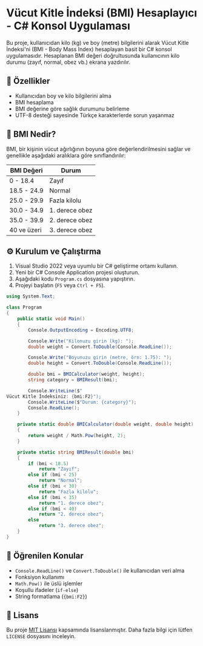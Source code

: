 
# Vücut Kitle İndeksi (BMI) Hesaplayıcı - C# Konsol Uygulaması

Bu proje, kullanıcıdan kilo (kg) ve boy (metre) bilgilerini alarak Vücut Kitle İndeksi'ni (BMI - Body Mass Index) hesaplayan basit bir C# konsol uygulamasıdır. Hesaplanan BMI değeri doğrultusunda kullanıcının kilo durumu (zayıf, normal, obez vb.) ekrana yazdırılır.

## 🚀 Özellikler

- Kullanıcıdan boy ve kilo bilgilerini alma
- BMI hesaplama
- BMI değerine göre sağlık durumunu belirleme
- UTF-8 desteği sayesinde Türkçe karakterlerde sorun yaşanmaz

## 📌 BMI Nedir?

BMI, bir kişinin vücut ağırlığının boyuna göre değerlendirilmesini sağlar ve genellikle aşağıdaki aralıklara göre sınıflandırılır:

| BMI Değeri          | Durum             |
|---------------------|------------------|
| 0 - 18.4            | Zayıf            |
| 18.5 - 24.9         | Normal           |
| 25.0 - 29.9         | Fazla kilolu     |
| 30.0 - 34.9         | 1. derece obez   |
| 35.0 - 39.9         | 2. derece obez   |
| 40 ve üzeri         | 3. derece obez   |

## ⚙️ Kurulum ve Çalıştırma

1. Visual Studio 2022 veya uyumlu bir C# geliştirme ortamı kullanın.
2. Yeni bir C# Console Application projesi oluşturun.
3. Aşağıdaki kodu `Program.cs` dosyasına yapıştırın.
4. Projeyi başlatın (`F5` veya `Ctrl + F5`).

```csharp
using System.Text;

class Program
{
    public static void Main()
    {
        Console.OutputEncoding = Encoding.UTF8;

        Console.Write("Kilonuzu girin (kg): ");
        double weight = Convert.ToDouble(Console.ReadLine());

        Console.Write("Boyunuzu girin (metre, örn: 1.75): ");
        double height = Convert.ToDouble(Console.ReadLine());

        double bmi = BMICalculator(weight, height);
        string category = BMIResult(bmi);

        Console.WriteLine($"
Vücut Kitle İndeksiniz: {bmi:F2}");
        Console.WriteLine($"Durum: {category}");
        Console.ReadLine();
    }

    private static double BMICalculator(double weight, double height)
    {
        return weight / Math.Pow(height, 2); 
    }

    private static string BMIResult(double bmi)
    {
        if (bmi < 18.5)
            return "Zayıf";
        else if (bmi < 25)
            return "Normal";
        else if (bmi < 30)
            return "Fazla kilolu";
        else if (bmi < 35)
            return "1. derece obez";
        else if (bmi < 40)
            return "2. derece obez";
        else
            return "3. derece obez";
    }
}
```

## 🧠 Öğrenilen Konular

- `Console.ReadLine()` ve `Convert.ToDouble()` ile kullanıcıdan veri alma
- Fonksiyon kullanımı
- `Math.Pow()` ile üslü işlemler
- Koşullu ifadeler (`if-else`)
- String formatlama (`{bmi:F2}`)

## 📄 Lisans

Bu proje [MIT Lisansı](LICENSE) kapsamında lisanslanmıştır. Daha fazla bilgi için lütfen `LICENSE` dosyasını inceleyin.
